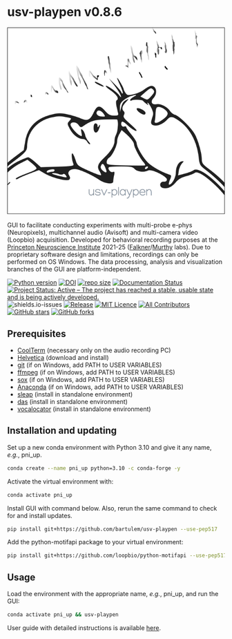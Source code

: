 # usv-playpen v0.8.6

![](https://raw.githubusercontent.com/bartulem/usv-playpen/refs/heads/main/src/img/usv_playpen_gui.png)

GUI to facilitate conducting experiments with multi-probe e-phys (Neuropixels), multichannel audio (Avisoft) and multi-camera video (Loopbio) acquisition. Developed for behavioral recording purposes at the [Princeton Neuroscience Institute](https://pni.princeton.edu/) 2021-25 ([Falkner](https://www.falknerlab.com/)/[Murthy](https://murthylab.princeton.edu/) labs). Due to proprietary software design and limitations, recordings can only be performed on OS Windows. The data processing, analysis and visualization branches of the GUI are platform-independent.

[![Python version](https://img.shields.io/badge/Python-3.10-blue)](https://img.shields.io/badge/Python-3.10-blue)
[![DOI](https://zenodo.org/badge/566588932.svg)](https://zenodo.org/badge/latestdoi/566588932)
[![repo size](https://img.shields.io/github/repo-size/bartulem/usv-playpen)](https://github.com/bartulem/usv-playpen/)
[![Documentation Status](https://readthedocs.org/projects//usv-playpen/badge/?version=latest)](https://usv-playpen.readthedocs.io/en/latest/?badge=latest)
[![Project Status: Active – The project has reached a stable, usable state and is being actively developed.](https://www.repostatus.org/badges/latest/active.svg)](https://www.repostatus.org/#active)
![shields.io-issues](https://img.shields.io/github/issues/bartulem/usv-playpen)
[![Release](https://img.shields.io/github/v/release/bartulem/usv-playpen)](https://img.shields.io/github/v/release/bartulem/usv-playpen)
[![MIT Licence](https://img.shields.io/github/license/bartulem/usv-playpen)](https://github.com/bartulem/usv-playpen/blob/main/LICENSE)
[![All Contributors](https://img.shields.io/badge/all_contributors-1-orange.svg?style=flat-square)](https://img.shields.io/badge/all_contributors-1-orange.svg?style=flat-square)
[![GitHub stars](https://img.shields.io/github/stars/bartulem/usv-playpen?style=social)](https://github.com/bartulem/usv-playpen/)
[![GitHub forks](https://img.shields.io/github/forks/bartulem/usv-playpen?style=social)](https://github.com/bartulem/usv-playpen/)


## Prerequisites

* [CoolTerm](https://coolterm.en.lo4d.com/windows) (necessary only on the audio recording PC)
* [Helvetica](https://freefontsfamily.net/helvetica-font-family/) (download and install)
* [git](https://git-scm.com/downloads/win)  (if on Windows, add PATH to USER VARIABLES)
* [ffmpeg](https://ffmpeg.org/download.html) (if on Windows, add PATH to USER VARIABLES)
* [sox](https://sourceforge.net/projects/sox/)  (if on Windows, add PATH to USER VARIABLES)
* [Anaconda](https://www.anaconda.com/download) (if on Windows, add PATH to USER VARIABLES)
* [sleap](https://sleap.ai/) (install in standalone environment)
* [das](https://janclemenslab.org/das/) (install in standalone environment)
* [vocalocator](https://github.com/neurostatslab/vocalocator) (install in standalone environment)


## Installation and updating

Set up a new conda environment with Python 3.10 and give it any name, _e.g._, pni_up.
```bash
conda create --name pni_up python=3.10 -c conda-forge -y
```
Activate the virtual environment with:
```bash
conda activate pni_up
```
Install GUI with command below. Also, rerun the same command to check for and install updates.
```bash
pip install git+https://github.com/bartulem/usv-playpen --use-pep517
```
Add the python-motifapi package to your virtual environment:
```bash
pip install git+https://github.com/loopbio/python-motifapi --use-pep517
```

## Usage

Load the environment with the appropriate name, _e.g._, pni_up, and run the GUI:
```bash
conda activate pni_up && usv-playpen
```

User guide with detailed instructions is available [here](https://usv-playpen.readthedocs.io/en/latest/).